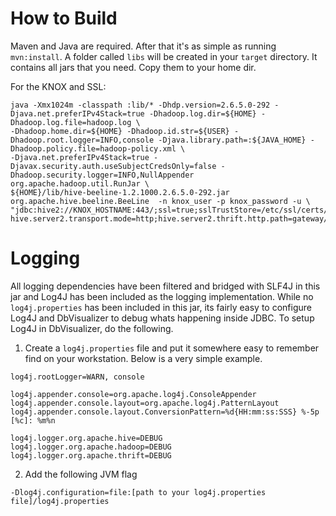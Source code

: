# How to Build
Maven and Java are required. After that it's as simple as running `mvn:install`.  A folder called `libs` will be created in your `target` directory. It contains all jars that you need. Copy them to your home dir.

For the KNOX and SSL:

```
java -Xmx1024m -classpath :lib/* -Dhdp.version=2.6.5.0-292 -Djava.net.preferIPv4Stack=true -Dhadoop.log.dir=${HOME} -Dhadoop.log.file=hadoop.log \
-Dhadoop.home.dir=${HOME} -Dhadoop.id.str=${USER} -Dhadoop.root.logger=INFO,console -Djava.library.path=:${JAVA_HOME} -Dhadoop.policy.file=hadoop-policy.xml \
-Djava.net.preferIPv4Stack=true -Djavax.security.auth.useSubjectCredsOnly=false -Dhadoop.security.logger=INFO,NullAppender org.apache.hadoop.util.RunJar \
${HOME}/lib/hive-beeline-1.2.1000.2.6.5.0-292.jar org.apache.hive.beeline.BeeLine  -n knox_user -p knox_password -u \ "jdbc:hive2://KNOX_HOSTNAME:443/;ssl=true;sslTrustStore=/etc/ssl/certs/java/cacerts;trustStorePassword=changeit?hive.server2.transport.mode=http;hive.server2.thrift.http.path=gateway/default/hive"
```

# Logging
All logging dependencies have been filtered and bridged with SLF4J in this jar and Log4J has been included as the logging implementation.  While no `log4j.properties` has been included in this jar, its fairly easy to configure Log4J and DbVisualizer to debug whats happening inside JDBC.  To setup Log4J in DbVisualizer, do the following.

1. Create a `log4j.properties` file and put it somewhere easy to remember find on your workstation.  Below is a very simple example.

```log4j
log4j.rootLogger=WARN, console

log4j.appender.console=org.apache.log4j.ConsoleAppender
log4j.appender.console.layout=org.apache.log4j.PatternLayout
log4j.appender.console.layout.ConversionPattern=%d{HH:mm:ss:SSS} %-5p [%c]: %m%n

log4j.logger.org.apache.hive=DEBUG
log4j.logger.org.apache.hadoop=DEBUG
log4j.logger.org.apache.thrift=DEBUG
```

2. Add the following JVM flag

```dosini
-Dlog4j.configuration=file:[path to your log4j.properties file]/log4j.properties
```

